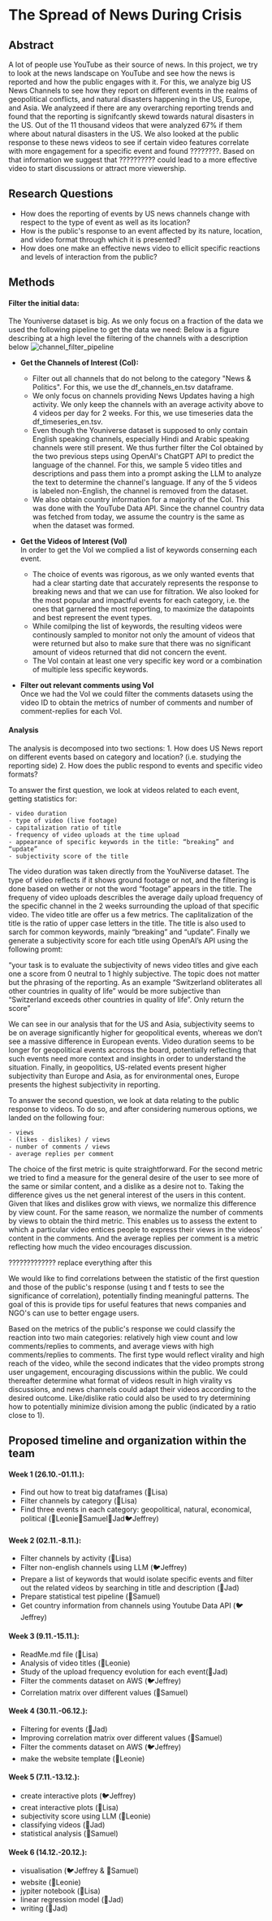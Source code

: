 
# The Spread of News During Crisis
## Abstract
A lot of people use YouTube as their source of news. In this project, we try to look at the news landscape on YouTube and see how the news is reported and how the public engages with it. For this, we analyze big US News Channels to see how they report on different events in the realms of geopolitical conflicts, and natural disasters happening in the US, Europe, and Asia. We analyzeed if there are any overarching reporting trends and found that the reporting is signifcantly skewd towards natural disasters in the US. Out of the 11 thousand videos that were analyzed 67% if them where about natural disasters in the US. We also looked at the public response to these news videos to see if certain video features correlate with more engagement for a specific event and found ????????. Based on that information we suggest that ?????????? could lead to a more effective video to start discussions or attract more viewership.

## Research Questions
- How does the reporting of events by US news channels change with respect to the type of event as well as its location?
- How is the public's response to an event affected by its nature, location, and video format through which it is presented?
- How does one make an effective news video to ellicit specific reactions and levels of interaction from the public?


## Methods
#### Filter the initial data: 
The Youniverse dataset is big. As we only focus on a fraction of the data we used the following pipeline to get the data we need:
Below is a figure describing at a high level the filtering of the channels with a description below
 ![channel_filter_pipeline](img/channel_filter_pipeline.jpg)

- **Get the Channels of Interest (CoI):** 
    - Filter out all channels that do not belong to the category "News & Politics". For this, we use the df_channels_en.tsv dataframe.
    - We only focus on channels providing News Updates having a high activity. We only keep the channels with an average activity above  to 4 videos per day for 2 weeks. For this, we use timeseries data the df_timeseries_en.tsv. 
    - Even though the Youniverse dataset is supposed to only contain English speaking channels, especially Hindi and Arabic speaking channels were still present. We thus further filter the CoI obtained by the two previous steps using OpenAI's ChatGPT API to predict the language of the channel. For this, we sample 5 video titles and descriptions and pass them into a prompt asking the LLM to analyze the text to determine the channel's language. If any of the 5 videos is labeled non-English, the channel is removed from the dataset. 
    - We also obtain country information for a majority of the CoI. This was done with the YouTube Data API. Since the channel country data was fetched from today, we assume the country is the same as when the dataset was formed.

- **Get the Videos of Interest (VoI)**  
    In order to get the VoI we complied a list of keywords conserning each event. 
    - The choice of events was rigorous, as we only wanted events that had a clear starting date that accurately represents the response to breaking news and that we can use for filtration. We also looked for the most popular and impactful events for each category, i.e. the ones that garnered the most reporting, to maximize the datapoints and best represent the event types. 
    - While comilping the list of keywords, the resulting videos were continously sampled to monitor not only the amount of videos that were returned but also to make sure that there was no significant amount of videos returned that did not concern the event. 
    - The VoI contain at least one very specific key word or a combination of multiple less specific keywords.    

- **Filter out relevant comments using VoI**   
    Once we had the VoI we could filter the comments datasets using the video ID to obtain the metrics of number of comments and number of comment-replies for each VoI.

#### Analysis

The analysis is decomposed into two sections: 1. How does US News report on different events based on category and location? (i.e. studying the reporting side) 2. How does the public respond to events and specific video formats? 

To answer the first question, we look at videos related to each event, getting statistics for: 

    - video duration
    - type of video (live footage)
    - capitalization ratio of title
    - frequency of video uploads at the time upload
    - appearance of specific keywords in the title: “breaking” and “update”
    - subjectivity score of the title


The video duration was taken directly from the YouNiverse dataset. The type of video reflects if it shows ground footage or not, and the filtering is done based on wether or not the word “footage” appears in the title. The frequeny of video uploads describles the average daily upload frequency of the specific channel in the 2 weeks surrounding the upload of that specific video. The video title are offer us a few metrics. The caplitalization of the title is the ratio of upper case letters in the title. The title is also used to sarch for common keywords, mainly “breaking” and “update”. Finally we generate a subjectivity score for each title using OpenAI’s API using the following promt:

“your task is to evaluate the subjectivity of news video titles and give each one a score from 0 neutral to 1 highly subjective. The topic does not matter but the phrasing of the reporting. As an example “Switzerland obliterates all other countries in quality of life” would be more subjective than “Switzerland exceeds other countries in quality of life”. Only return the score”

We can see in our analysis that for the US and Asia, subjectivity seems to be on average significantly higher for geopolitical events, whereas we don’t see a massive difference in European events. Video duration seems to be longer for geopolitical events accross the board, potentially reflecting that such events need more context and insights in order to understand the situation. Finally, in geopolitics, US-related events present higher subjectivity than Europe and Asia, as for environmental ones, Europe presents the highest subjectivity in reporting.


To answer the second question, we look at data relating to the public response to videos.  To do so, and after considering numerous options, we landed on the following four:

    - views
    - (likes - dislikes) / views
    - number of comments / views
    - average replies per comment

The choice of the first metric is quite straightforward. For the second metric we tried to find a measure for the general desire of the user to see more of the same or similar content, and a dislike as a desire not to. Taking the difference gives us the net general interest of the users in this content. Given that likes and dislikes grow with views, we normalize this difference by view count. For the same reason, we normalize the number of comments by views to obtain the third metric. This enables us to assess the extent to which a particular video entices people to express their views in the videos’ content in the comments. And the average replies per comment is a metric reflecting how much the video encourages discussion.

????????????? replace everything after this

We would like to find correlations between the statistic of the first question and those of the public's response (using t and f tests to see the significance of correlation), potentially finding meaningful patterns. The goal of this is provide tips for useful features that news companies and NGO's can use to better engage users. 

Based on the metrics of the public's response we could classify the reaction into two main categories: relatively high view count and low comments/replies to comments, and average views with high comments/replies to comments. The first type would reflect virality and high reach of the video, while the second indicates that the video prompts strong user ungagement, encouraging discussions within the public. We could thereafter determine what format of videos result in high virality vs discussions, and news channels could adapt their videos according to the desired outcome. Like/dislike ratio could also be used to try determining how to potentially minimize division among the public (indicated by a ratio close to 1). 

## Proposed timeline and organization within the team
#### Week 1 (26.10.-01.11.):
- Find out how to treat big dataframes (🐋Lisa)
- Filter channels by category (🐋Lisa)
- Find three events in each category: geopolitical, natural, economical, political (🦖Leonie🦝Samuel🦔Jad🐦Jeffrey)

#### Week 2 (02.11.-8.11.):
- Filter channels by activity (🐋Lisa)
- Filter non-english channels using LLM (🐦Jeffrey)
- Prepare a list of keywords that would isolate specific events and filter out the related videos by searching in title and description (🦔Jad)
- Prepare statistical test pipeline (🦝Samuel)
- Get country information from channels using Youtube Data API (🐦Jeffrey)

#### Week 3 (9.11.-15.11.):
- ReadMe.md file (🐋Lisa)
- Analysis of video titles (🦖Leonie)
- Study of the upload frequency evolution for each event(🦔Jad)
- Filter the comments dataset on AWS (🐦Jeffrey)
- Correlation matrix over different values (🦝Samuel)

#### Week 4 (30.11.-06.12.):
- Filtering for events (🦔Jad)
- Improving correlation matrix over different values (🦝Samuel)
- Filter the comments dataset on AWS (🐦Jeffrey)
- make the website template (🦖Leonie)

#### Week 5 (7.11.-13.12.):
- create interactive plots (🐦Jeffrey)
- creat interactive plots (🐋Lisa)
- subjectivity score using LLM (🦖Leonie)
- classifying videos (🦔Jad)
- statistical analysis (🦝Samuel)


#### Week 6 (14.12.-20.12.):
- visualisation (🐦Jeffrey & 🦝Samuel)
- website (🦖Leonie)
- jypiter notebook (🐋Lisa)
- linear regression model (🦔Jad)
- writing (🦔Jad)





